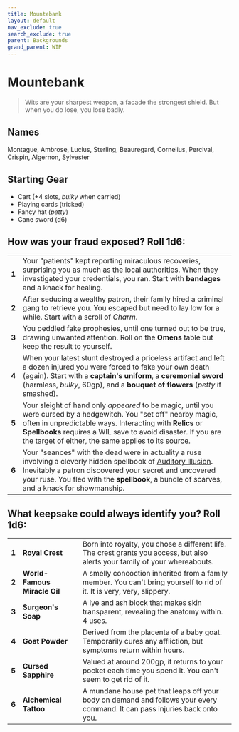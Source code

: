 ```yaml
---
title: Mountebank
layout: default
nav_exclude: true
search_exclude: true
parent: Backgrounds
grand_parent: WIP
---
```


# Mountebank

> Wits are your sharpest weapon, a facade the strongest shield. But when you do lose, you lose badly. 

## Names

Montague, Ambrose, Lucius, Sterling, Beauregard, Cornelius, Percival, Crispin, Algernon, Sylvester

## Starting Gear

- Cart (+4 slots, _bulky_ when carried)
- Playing cards (tricked)
- Fancy hat (_petty_)
- Cane sword (d6)

## How was your fraud exposed? Roll 1d6:

|       |                                                              |
| ----- | ------------------------------------------------------------ |
| **1** | Your "patients" kept reporting miraculous recoveries, surprising you as much as the local authorities. When they investigated your credentials, you ran. Start with **bandages** and a knack for healing. |
| **2** | After seducing a wealthy patron, their family hired a criminal gang to retrieve you. You escaped but need to lay low for a while. Start with a scroll of _Charm_. |
| **3** | You peddled fake prophesies, until one turned out to be true, drawing unwanted attention. Roll on the **Omens** table but keep the result to yourself.   |
| **4** | When your latest stunt destroyed a priceless artifact and left a dozen injured you were forced to fake your own death (again). Start with a **captain's uniform**, a **ceremonial sword** (harmless, _bulky_, 60gp), and a **bouquet of flowers** (_petty_ if smashed). |
| **5** | Your sleight of hand only *appeared* to be magic, until you were cursed by a hedgewitch. You "set off" nearby magic, often in unpredictable ways. Interacting with **Relics** or **Spellbooks** requires a WIL save to avoid disaster. If you are the target of either, the same applies to its source. |
| **6** | Your "seances" with the dead were in actuality a ruse involving a cleverly hidden spellbook of [Auditory Illusion](https://cairnrpg.com/cairn-srd/#100-spells). Inevitably a patron discovered your secret and uncovered your ruse. You fled with the **spellbook**, a bundle of scarves, and a knack for showmanship. |

## What keepsake could always identify you? Roll 1d6:

|       |                                    |                                                              |
| ----- | ---------------------------------- | ------------------------------------------------------------ |
| **1** | **Royal Crest**                    | Born into royalty, you chose a different life. The crest grants you access, but also alerts your family of your whereabouts. |
| **2** | **World-Famous Miracle Oil**       | A smelly concoction inherited from a family member. You can't bring yourself to rid of it. It is very, very, slippery. |
| **3** | **Surgeon's Soap**                 | A lye and ash block that makes skin transparent, revealing the anatomy within. 4 uses. |
| **4** | **Goat Powder**                    | Derived from the placenta of a baby goat.  Temporarily cures any affliction, but symptoms return within hours. |
| **5** | **Cursed Sapphire**                | Valued at around 200gp, it returns to your pocket each time you spend it. You can't seem to get rid of it. |
| **6** | **Alchemical Tattoo**              | A mundane house pet that leaps off your body on demand and follows your every command. It can pass injuries back onto you.    |
